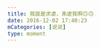 ```yaml
---
title: 我就是求虐，来虐我啊🙃🙃
date: 2016-12-02 17:40:23
mCategories: [说说]
type: moment
---
```


<div id="pics-20161202174023"></div>

<script>
var data = [
    {"link": "2016-12-02_000002.jpeg", "type": "shuoshuo"},
    {"link": "2016-12-02_000004.jpeg", "type": "shuoshuo"}
];
picsRender(data, "pics-20161202174023");
</script>
